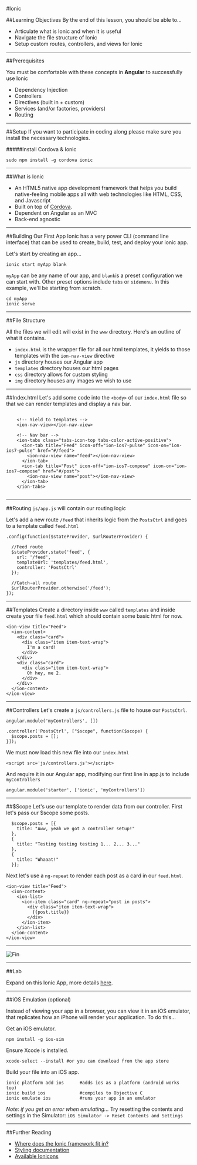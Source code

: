 #Ionic

##Learning Objectives
By the end of this lesson, you should be able to...

* Articulate what is Ionic and when it is useful
* Navigate the file structure of Ionic
* Setup custom routes, controllers, and views for Ionic

---

##Prerequisites

You must be comfortable with these concepts in **Angular** to successfully use Ionic

* Dependency Injection
* Controllers
* Directives (built in + custom)
* Services (and/or factories, providers)
* Routing

---

##Setup
If you want to participate in coding along please make sure you install the necessary technologies.

#####Install Cordova & Ionic
```
sudo npm install -g cordova ionic
```

---

##What is Ionic
* An HTML5 native app development framework that helps you build native-feeling mobile apps all with web technologies like HTML, CSS, and Javascript
* Built on top of [Cordova](http://cordova.apache.org/).
* Dependent on Angular as an MVC
* Back-end agnostic

---

##Building Our First App
Ionic has a very power CLI (command line interface) that can be used to create, build, test, and deploy your ionic app.

Let's start by creating an app...

```
ionic start myApp blank
```
`myApp` can be any name of our app, and `blank`is a preset configuration we can start with. Other preset options include `tabs` or `sidemenu`. In this example, we'll be starting from scratch.


```
cd myApp
ionic serve
```

---

##File Structure

All the files we will edit will exist in the `www` directory. Here's an outline of what it contains.

* `index.html` is the wrapper file for all our html templates, it yields to those templates with the `ion-nav-view` directive
* `js` directory houses our Angular app
* `templates` directory houses our html pages
* `css` directory allows for custom styling
* `img` directory houses any images we wish to use

---

##Index.html
Let's add some code into the `<body>` of our `index.html` file so that we can render templates and display a nav bar.

```

	<!-- Yield to templates -->
    <ion-nav-view></ion-nav-view>

	<!-- Nav bar -->
    <ion-tabs class="tabs-icon-top tabs-color-active-positive"> 
      <ion-tab title="Feed" icon-off="ion-ios7-pulse" icon-on="ion-ios7-pulse" href="#/feed">
        <ion-nav-view name="feed"></ion-nav-view>
      </ion-tab>
      <ion-tab title="Post" icon-off="ion-ios7-compose" icon-on="ion-ios7-compose" href="#/post">
        <ion-nav-view name="post"></ion-nav-view>
      </ion-tab>
    </ion-tabs>
    
```

---

##Routing
`js/app.js` will contain our routing logic

Let's add a new route `/feed` that inherits logic from the `PostsCtrl` and goes to a template called `feed.html` 

```
.config(function($stateProvider, $urlRouterProvider) {
	
  //Feed route
  $stateProvider.state('feed', {
    url: '/feed',
    templateUrl: 'templates/feed.html',
    controller: 'PostsCtrl'
  });

  //Catch-all route
  $urlRouterProvider.otherwise('/feed');
});
```

---

##Templates
Create a directory inside `www` called `templates` and inside create your file `feed.html` which should contain some basic html for now.

```
<ion-view title="Feed">  
  <ion-content>
    <div class="card">
      <div class="item item-text-wrap">
        I'm a card!
      </div>
    </div>
    <div class="card">
      <div class="item item-text-wrap">
        Oh hey, me 2.
      </div>
    </div>
  </ion-content>     
</ion-view>
```

---

##Controllers
Let's create a `js/controllers.js` file to house our `PostsCtrl`.

```
angular.module('myControllers', [])

.controller('PostsCtrl', ["$scope", function($scope) {
  $scope.posts = [];
}]);
```

We must now load this new file into our `index.html`


	<script src='js/controllers.js'></script>
	
And require it in our Angular app, modifying our first line in app.js to include `myControllers`

```
angular.module('starter', ['ionic', 'myControllers'])
```

---

##$Scope
Let's use our template to render data from our controller. First let's pass our $scope some posts.

```
  $scope.posts = [{
  	title: "Aww, yeah we got a controller setup!"
  },
  {
  	title: "Testing testing testing 1... 2... 3..."
  },
  {
  	title: "Whaaat!"
  }];
```

Next let's use a `ng-repeat` to render each post as a card in our `feed.html`.

```
<ion-view title="Feed">  
  <ion-content>
    <ion-list>
      <ion-item class="card" ng-repeat="post in posts">
        <div class="item item-text-wrap">
          {{post.title}}
        </div>
      </ion-item>
    </ion-list>
  </ion-content>     
</ion-view>
```
---

![Fin](http://media3.giphy.com/media/jYAGkoghdmD9S/giphy.gif)

---

##Lab

Expand on this Ionic App, more details [here](https://github.com/sf-wdi-14/notes/blob/master/assignments%2Fweek-11%2Fionic-lab.md).

---

##iOS Emulation (optional)

Instead of viewing your app in a browser, you can view it in an iOS emulator, that replicates how an iPhone will render your application. To do this...

Get an iOS emulator.

```
npm install -g ios-sim
```

Ensure Xcode is installed.

```
xcode-select --install #or you can download from the app store
```

Build your file into an iOS app.

```
ionic platform add ios		#adds ios as a platform (android works too)
ionic build ios				#compiles to Objective C
ionic emulate ios 			#runs your app in an emulator
```

*Note: if you get an error when emulating...*
Try resetting the contents and settings in the Simulator: `iOS Simulator -> Reset Contents and Settings`

---

##Further Reading
* [Where does the Ionic framework fit in?](http://ionicframework.com/blog/where-does-the-ionic-framework-fit-in/)
* [Styling documentation](http://ionicframework.com/docs/components/#header)
* [Available Ionicons](http://ionicons.com/)



